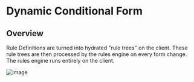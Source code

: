 # Dynamic Conditional Form

## Overview

Rule Definitions are turned into hydrated "rule trees" on the client. These rule trees are then processed by the rules engine on every form change. The rules engine runs entirely on the client.

![image](https://github.com/user-attachments/assets/231d28ea-3d73-45f8-a017-b7d696acfffb)


